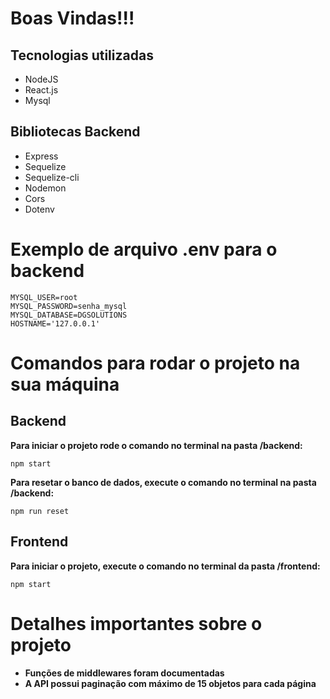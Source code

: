 # Boas Vindas!!!
## Tecnologias utilizadas
* NodeJS
* React.js
* Mysql

## Bibliotecas Backend
* Express
* Sequelize
* Sequelize-cli
* Nodemon
* Cors
* Dotenv
# 

# Exemplo de arquivo .env para o backend
```
MYSQL_USER=root
MYSQL_PASSWORD=senha_mysql
MYSQL_DATABASE=DGSOLUTIONS
HOSTNAME='127.0.0.1'
```
# Comandos para rodar o projeto na sua máquina


## Backend

**Para iniciar o projeto rode o comando no terminal na pasta /backend:**
```
npm start
```

**Para resetar o banco de dados, execute o comando no terminal na pasta /backend:**
```
npm run reset
```

## Frontend

**Para iniciar o projeto, execute o comando no terminal da pasta /frontend:**
```
npm start
```
#
# Detalhes importantes sobre o projeto
* **Funções de middlewares foram documentadas**
* **A API possui paginação com máximo de 15 objetos para cada página**